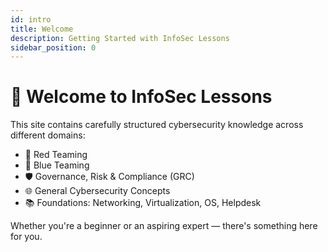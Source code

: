 ```yaml
---
id: intro
title: Welcome
description: Getting Started with InfoSec Lessons
sidebar_position: 0
---
```



# 👋 Welcome to InfoSec Lessons

This site contains carefully structured cybersecurity knowledge across different domains:

- 🔴 Red Teaming  
- 🔵 Blue Teaming  
- 🛡️ Governance, Risk & Compliance (GRC)  
- 🌐 General Cybersecurity Concepts  
- 📚 Foundations: Networking, Virtualization, OS, Helpdesk

Whether you're a beginner or an aspiring expert — there's something here for you.

